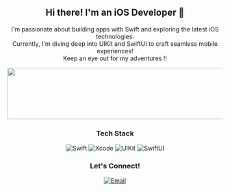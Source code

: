 <p align="center">
</p>

<h2 align="center">Hi there! I'm an iOS Developer 👋</h2>
<p align="center">
  I'm passionate about building apps with Swift and exploring the latest iOS technologies. <br/>
  Currently, I'm diving deep into UIKit and SwiftUI to craft seamless mobile experiences!
  <br/> Keep an eye out for my adventures !!
</p>

<a href="https://github.com/devxb/gitanimals">
  <img
    src="https://render.gitanimals.org/lines/gyeomsony"
    width="1000"
    height="120"
  />
</a>


  <!-- 기술 스택 -->
<h3 align="center">Tech Stack</h3>
<p align="center">
  <img src="https://img.shields.io/badge/Swift-F05138?style=for-the-badge&logo=swift&logoColor=white" alt="Swift"/>
  <img src="https://img.shields.io/badge/Xcode-147EFB?style=for-the-badge&logo=xcode&logoColor=white" alt="Xcode"/>
  <img src="https://img.shields.io/badge/UIKit-2396F3?style=for-the-badge&logo=uikit&logoColor=white" alt="UIKit"/>
  <img src="https://img.shields.io/badge/SwiftUI-000000?style=for-the-badge&logo=swift&logoColor=white" alt="SwiftUI"/>
</p>


<!-- 연락 정보 -->
<h3 align="center">Let's Connect!</h3>
<p align="center">
   <a href="mailto:gyeomsony@gmail.com"><img src="https://img.shields.io/badge/Email-D14836?style=for-the-badge&logo=gmail&logoColor=white" alt="Email"></a>
</p>

<!--
**gyeomsony/gyeomsony** is a ✨ _special_ ✨ repository because its `README.md` (this file) appears on your GitHub profile.

Here are some ideas to get you started:

- 🔭 I’m currently working on ...
- 🌱 I’m currently learning ...
- 👯 I’m looking to collaborate on ...
- 🤔 I’m looking for help with ...
- 💬 Ask me about ...
- 📫 How to reach me: ...
- 😄 Pronouns: ...
- ⚡ Fun fact: ...
-->
